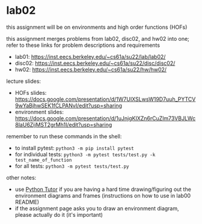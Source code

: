 # lab02
  
this assignment will be on environments and high order functions (HOFs)

this assignment merges problems from lab02, disc02, and hw02 into one; refer to these links for problem descriptions and requirements

- lab01: https://inst.eecs.berkeley.edu/~cs61a/su22/lab/lab02/
- disc02: https://inst.eecs.berkeley.edu/~cs61a/su22/disc/disc02/
- hw02: https://inst.eecs.berkeley.edu/~cs61a/su22/hw/hw02/
  
lecture slides:

- HOFs slides: https://docs.google.com/presentation/d/1W7UIXSLwsW19D7uuh_PYTCV9wYaBjhwSEK1fCLPANvI/edit?usp=sharing
- environment slides: https://docs.google.com/presentation/d/1uJnjgKIXZn6rCuZlm73VBJLWc8laU6ZijMST2grMh1I/edit?usp=sharing
  
remember to run these commands in the shell:

- to install pytest: ```python3 -m pip install pytest```
- for individual tests: ```python3 -m pytest tests/test.py -k test_name_of_function```
- for all tests: ```python3 -m pytest tests/test.py```

other notes: 

- use [Python Tutor](https://pythontutor.com/composingprograms.html#mode=edit) if you are having a hard time drawing/figuring out the environment diagrams and frames (instructions on how to use in lab00 README)
- if the assignment page asks you to draw an environment diagram, please actually do it (it's important)
